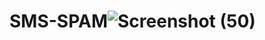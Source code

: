 # SMS-SPAM![Screenshot (50)](https://github.com/VamsiHanumantu/SMS-SPAM/assets/108566661/656b4be1-0c90-48b4-bcaf-e48d1762b2f6)

